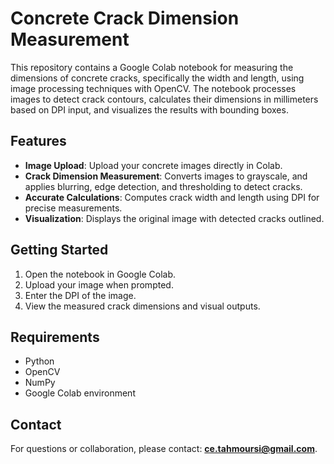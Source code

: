 # Concrete Crack Dimension Measurement

This repository contains a Google Colab notebook for measuring the dimensions of concrete cracks, specifically the width and length, using image processing techniques with OpenCV. The notebook processes images to detect crack contours, calculates their dimensions in millimeters based on DPI input, and visualizes the results with bounding boxes.

## Features
- **Image Upload**: Upload your concrete images directly in Colab.
- **Crack Dimension Measurement**: Converts images to grayscale, and applies blurring, edge detection, and thresholding to detect cracks.
- **Accurate Calculations**: Computes crack width and length using DPI for precise measurements.
- **Visualization**: Displays the original image with detected cracks outlined.

## Getting Started
1. Open the notebook in Google Colab.
2. Upload your image when prompted.
3. Enter the DPI of the image.
4. View the measured crack dimensions and visual outputs.

## Requirements
- Python
- OpenCV
- NumPy
- Google Colab environment

## Contact
For questions or collaboration, please contact: **ce.tahmoursi@gmail.com**.
